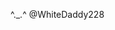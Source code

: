 ^._.^ 
@WhiteDaddy228



    
<!---
WhiteDaddy228/WhiteDaddy228 is a ✨ special ✨ repository because its `README.md` (this file) appears on your GitHub profile.
You can click the Preview link to take a look at your changes.
--->
